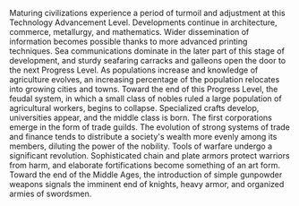 Maturing civilizations experience a period of turmoil and adjustment at this Technology Advancement Level. Developments continue in architecture, commerce, metallurgy, and mathematics. Wider dissemination of information becomes possible thanks to more advanced printing techniques. Sea communications dominate in the later part of this stage of development, and sturdy seafaring carracks and galleons open the door to the next Progress Level. As populations increase and knowledge of agriculture evolves, an increasing percentage of the population relocates into growing cities and towns. Toward the end of this Progress Level, the feudal system, in which a small class of nobles ruled a large population of agricultural workers, begins to collapse. Specialized crafts develop, universities appear, and the middle class is born. The first corporations emerge in the form of trade guilds. The evolution of strong systems of trade and finance tends to distribute a society's wealth more evenly among its members, diluting the power of the nobility. Tools of warfare undergo a significant revolution. Sophisticated chain and plate armors protect warriors from harm, and elaborate fortifications become something of an art form. Toward the end of the Middle Ages, the introduction of simple gunpowder weapons signals the imminent end of knights, heavy armor, and organized armies of swordsmen.